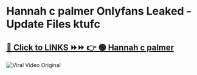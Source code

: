 
 # Hannah c palmer Onlyfans Leaked - Update Files ktufc

## <h2><a href="https://clipsfans.com/Hannah_c_palmer&ref=git">🔗 Click to LINKS ⏩⏩ 👉 🟢 Hannah c palmer </a></h2>

<a href="https://clipsfans.com/Hannah_c_palmer&ref=git" rel="nofollow" data-target="animated-image.originalLink"><img src="https://i.ibb.co.com/xMMVF88/686577567.gif" alt="Viral Video Original" style="max-width: 100%; display: inline-block;" data-target="animated-image.originalImage"></a>

